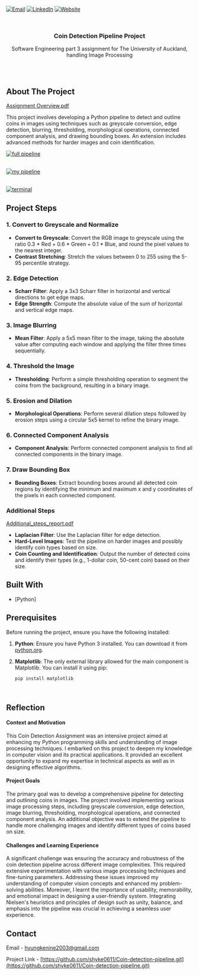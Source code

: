 <!-- Improved compatibility of back to top link: See: https://github.com/othneildrew/Best-README-Template/pull/73 -->
<a name="readme-top"></a>

<!-- PROJECT SHIELDS -->

[![Email](https://img.shields.io/badge/Email-D14836?style=for-the-badge&logo=gmail&logoColor=white)](mailto:hyungkenine2003@gmail.com)
[![LinkedIn][linkedin-shield]][linkedin-url]
[![Website](https://img.shields.io/badge/Website-Visit-blue?style=for-the-badge)](https://andrewshinportfolio.netlify.app)


<!-- PROJECT LOGO -->
<br />
<div align="center">

  <h3 align="center">Coin Detection Pipeline Project</h3>

  <p align="center">
    Software Engineering part 3 assignment for The University of Auckland, handling Image Processing
  </p>
</div>

<br><br>

<!-- ABOUT THE PROJECT -->
## About The Project
[Assignment Overview.pdf](https://github.com/user-attachments/files/16166802/CS373_coin_detection_assignment.pdf)

This project involves developing a Python pipeline to detect and outline coins in images using techniques such as greyscale conversion, edge detection, blurring, thresholding, morphological operations, connected component analysis, and drawing bounding boxes. An extension includes advanced methods for harder images and coin identification.


[![full pipeline][full pipeline]](project_images/fullpipeline.png)
<br><br>

[![my pipeline][my pipeline]](project_images/mypipeline.png)
<br><br>

[![terminal][terminal]](project_images/terminal.png)

## Project Steps

### 1. Convert to Greyscale and Normalize
- **Convert to Greyscale**: Convert the RGB image to greyscale using the ratio 0.3 * Red + 0.6 * Green + 0.1 * Blue, and round the pixel values to the nearest integer.
- **Contrast Stretching**: Stretch the values between 0 to 255 using the 5-95 percentile strategy.

### 2. Edge Detection
- **Scharr Filter**: Apply a 3x3 Scharr filter in horizontal and vertical directions to get edge maps.
- **Edge Strength**: Compute the absolute value of the sum of horizontal and vertical edge maps.

### 3. Image Blurring
- **Mean Filter**: Apply a 5x5 mean filter to the image, taking the absolute value after computing each window and applying the filter three times sequentially.

### 4. Threshold the Image
- **Thresholding**: Perform a simple thresholding operation to segment the coins from the background, resulting in a binary image.

### 5. Erosion and Dilation
- **Morphological Operations**: Perform several dilation steps followed by erosion steps using a circular 5x5 kernel to refine the binary image.

### 6. Connected Component Analysis
- **Component Analysis**: Perform connected component analysis to find all connected components in the binary image.

### 7. Draw Bounding Box
- **Bounding Boxes**: Extract bounding boxes around all detected coin regions by identifying the minimum and maximum x and y coordinates of the pixels in each connected component.

### Additional Steps
[Additional_steps_report.pdf](https://github.com/user-attachments/files/16061014/373.assignment.extension.report.hshi270.pdf)

- **Laplacian Filter**: Use the Laplacian filter for edge detection.
- **Hard-Level Images**: Test the pipeline on harder images and possibly identify coin types based on size.
- **Coin Counting and Identification**: Output the number of detected coins and identify their types (e.g., 1-dollar coin, 50-cent coin) based on their size.


## Built With

* [Python]


## Prerequisites

Before running the project, ensure you have the following installed:

1. **Python**: Ensure you have Python 3 installed. You can download it from [python.org](https://www.python.org/).
2. **Matplotlib**: The only external library allowed for the main component is Matplotlib. You can install it using pip:

   ```sh
   pip install matplotlib

     
<!-- REFLECTION -->
## Reflection

#### Context and Motivation
This Coin Detection Assignment was an intensive project aimed at enhancing my Python programming skills and understanding of image processing techniques. I embarked on this project to deepen my knowledge in computer vision and its practical applications. It provided an excellent opportunity to expand my expertise in technical aspects as well as in designing effective algorithms.

#### Project Goals
The primary goal was to develop a comprehensive pipeline for detecting and outlining coins in images. The project involved implementing various image processing steps, including greyscale conversion, edge detection, image blurring, thresholding, morphological operations, and connected component analysis. An additional objective was to extend the pipeline to handle more challenging images and identify different types of coins based on size.

#### Challenges and Learning Experience
A significant challenge was ensuring the accuracy and robustness of the coin detection pipeline across different image complexities. This required extensive experimentation with various image processing techniques and fine-tuning parameters. Addressing these issues improved my understanding of computer vision concepts and enhanced my problem-solving abilities. Moreover, I learnt the importance of usability, memorability, and emotional impact in designing a user-friendly system. Integrating Nielsen's heuristics and principles of design such as unity, balance, and emphasis into the pipeline was crucial in achieving a seamless user experience.


<!-- CONTACT -->
## Contact

Email - hyungkenine2003@gmail.com

Project Link - [https://github.com/shyke0611/Coin-detection-pipeline.git](https://github.com/shyke0611/Coin-detection-pipeline.git)


<!-- MARKDOWN LINKS & IMAGES -->
[contributors-shield]: https://img.shields.io/github/contributors/github_username/repo_name.svg?style=for-the-badge
[contributors-url]: https://github.com/github_username/repo_name/graphs/contributors
[forks-shield]: https://img.shields.io/github/forks/github_username/repo_name.svg?style=for-the-badge
[forks-url]: https://github.com/github_username/repo_name/network/members
[stars-shield]: https://img.shields.io/github/stars/github_username/repo_name.svg?style=for-the-badge
[stars-url]: https://github.com/github_username/repo_name/stargazers
[issues-shield]: https://img.shields.io/github/issues/github_username/repo_name.svg?style=for-the-badge
[issues-url]: https://github.com/github_username/repo_name/issues
[license-shield]: https://img.shields.io/github/license/github_username/repo_name.svg?style=for-the-badge
[license-url]: https://github.com/github_username/repo_name/blob/master/LICENSE.txt
[linkedin-shield]: https://img.shields.io/badge/-LinkedIn-black.svg?style=for-the-badge&logo=linkedin&colorB=555
[linkedin-url]: https://www.linkedin.com/in/andrew-hk-shin
[my pipeline]: project_images/mypipeline.png
[terminal]: project_images/terminal.png
[full pipeline]: project_images/fullpipeline.png
